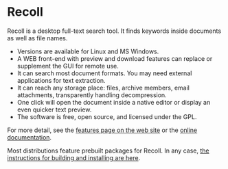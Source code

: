 # Recoll

Recoll is a desktop full-text search tool. It finds keywords inside
documents as well as file names. 

* Versions are available for Linux and MS Windows.
* A WEB front-end with preview and download features can replace or
  supplement the GUI for remote use. 
* It can search most document formats. You may need external applications
  for text extraction. 
* It can reach any storage place: files, archive members, email
  attachments, transparently handling decompression. 
* One click will open the document inside a native editor or display an
  even quicker text preview. 
* The software is free, open source, and licensed under the GPL.

For more detail, see the [features page on the web site](http://www.recoll.org/features.html) or the [online documentation](http://www.recoll.org/doc.html).

Most distributions feature prebuilt packages for Recoll. In any case, [the instructions for building and
installing are here](http://www.recoll.org/usermanual/webhelp/docs/RCL.INSTALL.BUILDING.html).